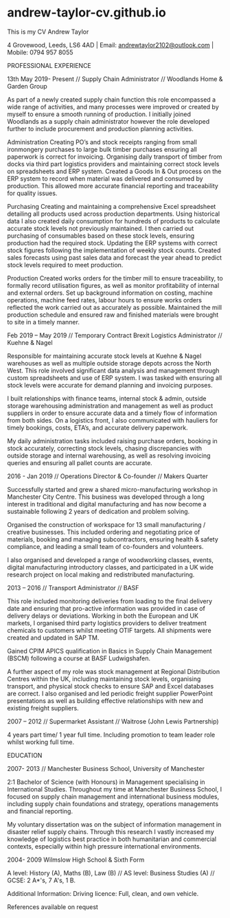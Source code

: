 # andrew-taylor-cv.github.io
This is my CV
Andrew Taylor

4 Grovewood, Leeds, LS6 4AD | Email: andrewtaylor2102@outlook.com | Mobile: 0794 957 8055


PROFESSIONAL EXPERIENCE

13th May 2019- Present // Supply Chain Administrator // Woodlands Home & Garden Group

As part of a newly created supply chain function this role encompassed a wide range of activities, and many processes were improved or created by myself to ensure a smooth running of production. I initially joined Woodlands as a supply chain administrator however the role developed further to include procurement and production planning activities.

Administration
Creating PO’s and stock receipts ranging from small ironmongery purchases to large bulk timber purchases ensuring all paperwork is correct for invoicing.
Organising daily transport of timber from docks via third part logistics providers and maintaining correct stock levels on spreadsheets and ERP system.
Created a Goods In & Out process on the ERP system to record when material was delivered and consumed by production. This allowed more accurate financial reporting and traceability for quality issues.

Purchasing
Creating and maintaining a comprehensive Excel spreadsheet detailing all products used across production departments. Using historical data I also created daily consumption for hundreds of products to calculate accurate stock levels not previously maintained. I then carried out purchasing of consumables based on these stock levels, ensuring production had the required stock.
Updating the ERP systems with correct stock figures following the implementation of weekly stock counts. 
Created sales forecasts using past sales data and forecast the year ahead to predict stock levels required to meet production.

Production
Created works orders for the timber mill to ensure traceability, to formally record utilisation figures, as well as monitor profitability of internal and external orders.
Set up background information on costing, machine operations, machine feed rates, labour hours to ensure works orders reflected the work carried out as accurately as possible.
Maintained the mill production schedule and ensured raw and finished materials were brought to site in a timely manner.


Feb 2019 – May 2019 // Temporary Contract Brexit Logistics Administrator // Kuehne & Nagel

Responsible for maintaining accurate stock levels at Kuehne & Nagel warehouses as well as multiple outside storage depots across the North West. This role involved significant data analysis and management through custom spreadsheets and use of ERP system. I was tasked with ensuring all stock levels were accurate for demand planning and invoicing purposes.

I built relationships with finance teams, internal stock & admin, outside storage warehousing administration and management as well as product suppliers in order to ensure accurate data and a timely flow of information from both sides. On a logistics front, I also communicated with hauliers for timely bookings, costs, ETA’s, and accurate delivery paperwork.

My daily administration tasks included raising purchase orders, booking in stock accurately, correcting stock levels, chasing discrepancies with outside storage and internal warehousing, as well as resolving invoicing queries and ensuring all pallet counts are accurate.

2016 - Jan 2019 // Operations Director & Co-founder // Makers Quarter

Successfully started and grew a shared micro-manufacturing workshop in Manchester City Centre. This business was developed through a long interest in traditional and digital manufacturing and has now become a sustainable following 2 years of dedication and problem solving.
 
Organised the construction of workspace for 13 small manufacturing / creative businesses. This included ordering and negotiating price of materials, booking and managing subcontractors, ensuring health & safety compliance, and leading a small team of co-founders and volunteers. 

I also organised and developed a range of woodworking classes, events, digital manufacturing introductory classes, and participated in a UK wide research project on local making and redistributed manufacturing.

2013 – 2016 // Transport Administrator // BASF

This role included monitoring deliveries from loading to the final delivery date and ensuring that pro-active information was provided in case of delivery delays or deviations. Working in both the European and UK markets, I organised third party logistics providers to deliver treatment chemicals to customers whilst meeting OTIF targets. All shipments were created and updated in SAP TM.

Gained CPIM APICS qualification in Basics in Supply Chain Management (BSCM) following a course at BASF Ludwigshafen.

A further aspect of my role was stock management at Regional Distribution Centres within the UK, including maintaining stock levels, organising transport, and physical stock checks to ensure SAP and Excel databases are correct. I also organised and led periodic freight supplier PowerPoint presentations as well as building effective relationships with new and existing freight suppliers.

2007 – 2012 // Supermarket Assistant // Waitrose (John Lewis Partnership)

4 years part time/ 1 year full time. Including promotion to team leader role whilst working full time. 


EDUCATION

2007- 2013 // Manchester Business School, University of Manchester

2:1 Bachelor of Science (with Honours) in Management specialising in International Studies. Throughout my time at Manchester Business School, I focused on supply chain management and international business modules, including supply chain foundations and strategy, operations managements and financial reporting.

My voluntary dissertation was on the subject of information management in disaster relief supply chains. Through this research I vastly increased my knowledge of logistics best practice in both humanitarian and commercial contexts, especially within high pressure international environments.

2004- 2009 Wilmslow High School & Sixth Form

A level: History (A), Maths (B), Law (B) // AS level: Business Studies (A) // GCSE: 2 A*'s, 7 A's, 1 B.


Additional Information: Driving licence: Full, clean, and own vehicle.

References available on request
